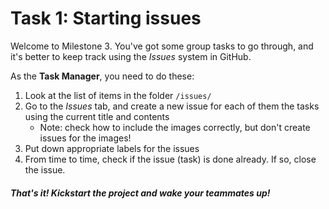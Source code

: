 # Task 1: Starting issues

Welcome to Milestone 3. You've got some group tasks to go through, and it's better to keep track using the *Issues* system in GitHub.

As the **Task Manager**, you need to do these:

1. Look at the list of items in the folder `/issues/`
2. Go to the *Issues* tab, and create a new issue for each of them the tasks using the current title and contents 
	* Note: check how to include the images correctly, but don't create issues for the images!
3. Put down appropriate labels for the issues
4. From time to time, check if the issue (task) is done already. If so, close the issue.

##### That's it! Kickstart the project and ***wake your teammates up***!
